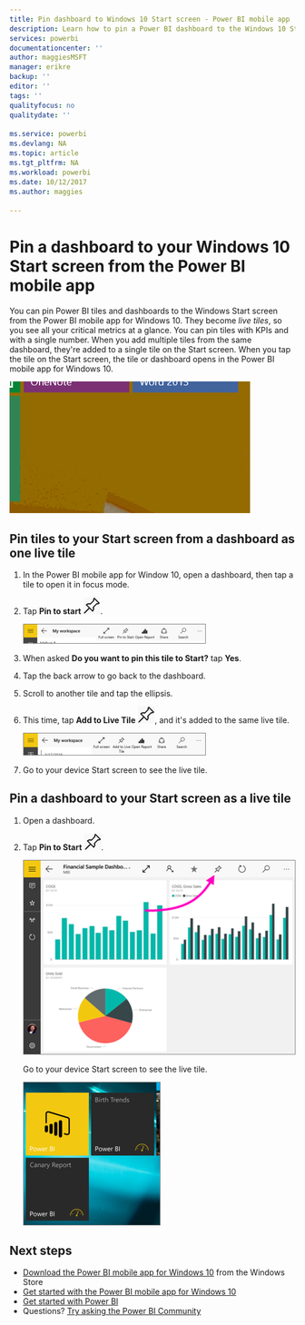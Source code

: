 ```yaml
---
title: Pin dashboard to Windows 10 Start screen - Power BI mobile app
description: Learn how to pin a Power BI dashboard to the Windows 10 Start screen from the Power BI mobile app, so you can see critical metrics at a glance.
services: powerbi
documentationcenter: ''
author: maggiesMSFT
manager: erikre
backup: ''
editor: ''
tags: ''
qualityfocus: no
qualitydate: ''

ms.service: powerbi
ms.devlang: NA
ms.topic: article
ms.tgt_pltfrm: NA
ms.workload: powerbi
ms.date: 10/12/2017
ms.author: maggies

---
```

# Pin a dashboard to your Windows 10 Start screen from the Power BI mobile app
You can pin Power BI tiles and dashboards to the Windows Start screen from the Power BI mobile app for Windows 10. They become *live tiles*, so you see all your critical metrics at a glance. You can pin tiles with KPIs and with a single number. When you add multiple tiles from the same dashboard, they're added to a single tile on the Start screen. When you tap the tile on the Start screen, the tile or dashboard opens in the Power BI mobile app for Windows 10.

![Windows live tile](media/mobile-pin-dashboard-start-screen-windows-10-phone-app/pbi_win10_livetile.gif)

## Pin tiles to your Start screen from a dashboard as one live tile
1. In the Power BI mobile app for Window 10, open a dashboard, then tap a tile to open it in focus mode.
2. Tap **Pin to start** ![Pin to start icon](media/mobile-pin-dashboard-start-screen-windows-10-phone-app/power-bi-windows-10-pin-start-icon.png).
   
    ![Windows 10 mobile app top bar](media/mobile-pin-dashboard-start-screen-windows-10-phone-app/pbi_win10_pinstart.png)
3. When asked **Do you want to pin this tile to Start?** tap **Yes**.
4. Tap the back arrow to go back to the dashboard.
5. Scroll to another tile and tap the ellipsis.
6. This time, tap **Add to Live Tile** ![Add to live tile icon](media/mobile-pin-dashboard-start-screen-windows-10-phone-app/power-bi-windows-10-pin-start-icon.png), and it's added to the same live tile.
   
    ![Windows 10 mobile app top bar](media/mobile-pin-dashboard-start-screen-windows-10-phone-app/pbi_win10_addtolive.png)
7. Go to your device Start screen to see the live tile.

## Pin a dashboard to your Start screen as a live tile
1. Open a dashboard.
2. Tap **Pin to Start** ![Pin to start icon](media/mobile-pin-dashboard-start-screen-windows-10-phone-app/power-bi-windows-10-pin-start-icon.png).
   
   ![Windows 10 mobile app top bar](media/mobile-pin-dashboard-start-screen-windows-10-phone-app/power-bi-windows-10-pin-start.png)
   
   Go to your device Start screen to see the live tile.
   
   ![Windows 10 live tile](media/mobile-pin-dashboard-start-screen-windows-10-phone-app/pbi_win10ph_startscrn.png)

## Next steps
* [Download the Power BI mobile app for Windows 10](http://go.microsoft.com/fwlink/?LinkID=526478) from the Windows Store  
* [Get started with the Power BI mobile app for Windows 10](mobile-windows-10-phone-app-get-started.md)  
* [Get started with Power BI](service-get-started.md)
* Questions? [Try asking the Power BI Community](http://community.powerbi.com/)

